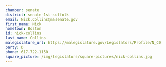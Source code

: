 ```yaml
---
chamber: senate
district: senate-1st-suffolk
email: Nick.Collins@masenate.gov
first_name: Nick
hometown: Boston
id: nick-collins
last_name: Collins
malegislature_url: https://malegislature.gov/Legislators/Profile/N_C0
party: D
phone: 617-722-1150
square_picture: /img/legislators/square-pictures/nick-collins.jpg
---
```

